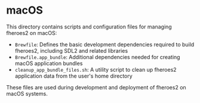 # macOS

This directory contains scripts and configuration files for managing fheroes2 on macOS:

- `Brewfile`: Defines the basic development dependencies required to build fheroes2, including SDL2 and related libraries
- `Brewfile.app_bundle`: Additional dependencies needed for creating macOS application bundles
- `cleanup_app_bundle_files.sh`: A utility script to clean up fheroes2 application data from the user's home directory

These files are used during development and deployment of fheroes2 on macOS systems.
